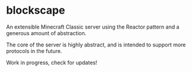 blockscape
==========

An extensible Minecraft Classic server using the Reactor pattern and a generous amount of abstraction.

The core of the server is highly abstract, and is intended to support more protocols in the future.

Work in progress, check for updates!